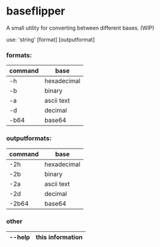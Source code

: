 # baseflipper

A small utility for converting between different bases. (WIP)

use: 'string' [format] [outputformat]    

### formats:
command | base
--------- | ---------
-h | hexadecimal
-b | binary
-a | ascii text
-d | decimal
-b64 | base64


### outputformats:
command | base
------- | -------
-2h | hexadecimal
-2b | binary
-2a | ascii text
-2d | decimal
-2b64 | base64

### other

--help | this information
-------|----------
